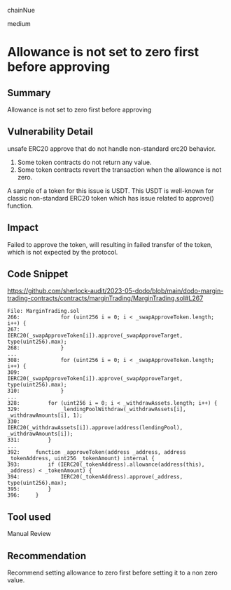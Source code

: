 chainNue

medium

# Allowance is not set to zero first before approving

## Summary

Allowance is not set to zero first before approving

## Vulnerability Detail

unsafe ERC20 approve that do not handle non-standard erc20 behavior.
1. Some token contracts do not return any value.
2. Some token contracts revert the transaction when the allowance is not zero.

A sample of a token for this issue is USDT. This USDT is well-known for classic non-standard ERC20 token which has issue related to approve() function.

## Impact

Failed to approve the token, will resulting in failed transfer of the token, which is not expected by the protocol.

## Code Snippet

https://github.com/sherlock-audit/2023-05-dodo/blob/main/dodo-margin-trading-contracts/contracts/marginTrading/MarginTrading.sol#L267

```solidity
File: MarginTrading.sol
266:             for (uint256 i = 0; i < _swapApproveToken.length; i++) {
267:                 IERC20(_swapApproveToken[i]).approve(_swapApproveTarget, type(uint256).max);
268:             }
...
308:             for (uint256 i = 0; i < _swapApproveToken.length; i++) {
309:                 IERC20(_swapApproveToken[i]).approve(_swapApproveTarget, type(uint256).max);
310:             }
...
328:         for (uint256 i = 0; i < _withdrawAssets.length; i++) {
329:             _lendingPoolWithdraw(_withdrawAssets[i], _withdrawAmounts[i], 1);
330:             IERC20(_withdrawAssets[i]).approve(address(lendingPool), _withdrawAmounts[i]);
331:         }
...
392:     function _approveToken(address _address, address _tokenAddress, uint256 _tokenAmount) internal {
393:         if (IERC20(_tokenAddress).allowance(address(this), _address) < _tokenAmount) {
394:             IERC20(_tokenAddress).approve(_address, type(uint256).max);
395:         }
396:     }
```

## Tool used

Manual Review

## Recommendation

Recommend setting allowance to zero first before setting it to a non zero value.